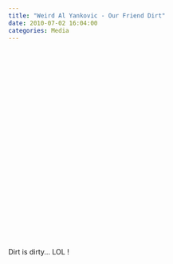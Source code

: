 ```yaml
---
title: "Weird Al Yankovic - Our Friend Dirt"
date: 2010-07-02 16:04:00
categories: Media
---
```

<object classid="clsid:d27cdb6e-ae6d-11cf-96b8-444553540000" width="640" height="385" codebase="http://download.macromedia.com/pub/shockwave/cabs/flash/swflash.cab#version=6,0,40,0"><param name="allowFullScreen" value="true" /><param name="allowscriptaccess" value="always" /><param name="src" value="http://www.youtube.com/v/LUM5w5zCArQ&amp;hl=en_US&amp;fs=1" /><param name="allowfullscreen" value="true" /><embed type="application/x-shockwave-flash" width="640" height="385" src="http://www.youtube.com/v/LUM5w5zCArQ&amp;hl=en_US&amp;fs=1" allowscriptaccess="always" allowfullscreen="true"></embed></object>

Dirt is dirty... LOL !
